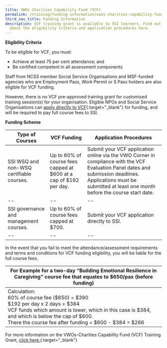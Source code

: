 ```yaml
---
title: VWOs Charities Capability Fund (VCF)
permalink: /training/funding-information/vwos-charities-capability-fund-(vcf)/
third_nav_title: Funding Information
description: VCF training grant is available to SSI learners. Find out more
  about the eligibility criteria and application procedures here.
---
```

**Eligibility Criteria**  

  To be eligible for VCF, you must:

  -   Achieve at least 75 per cent attendance; and
  -   Be certified competent in all assessment components  

  Staff from NCSS member Social Service Organisations and MSF-funded agencies who are Employment Pass, Work Permit or S Pass holders are also eligible for VCF funding.  

  However, there is no VCF pre-approved training grant for customised training session(s) for your organisation. Eligible NPOs and Social Service Organisations can  [apply directly to VCF](https://app.ncss.gov.sg/?PartnerId=https%3a%2f%2fe-services.ncss.gov.sg%2fLogin%2fVLoginReturn&targeturl=%2f){:target="_blank"}      for funding, and will be required to pay full course fees to SSI.   


**Funding Scheme**

|**Type of Courses** |**VCF Funding**  |**Application Procedures**|
|--|--|--|
|SSI WSQ and non-WSQ certifiable courses.|Up to 60% of course fees capped at $600 at a cap of $192 per day.|Submit your VCF application online via the VWO Corner in compliance with the VCF Evaluation Panel dates and submission deadlines. Applications must be submitted at least one month before the course start date.|
|--|--|--|
|SSI governance and management courses.|Up to 60% of course fees capped at $700.|Submit your VCF application directly to SSI.|
|--|--|--|

In the event that you fail to meet the attendance/assessment requirements and terms and conditions for VCF funding eligibility, you will be liable for the full course fees.   

|For Example for a two-day “Building Emotional Resilience in Caregiving” course fee that equates to $650/pax (before funding)|
|--|
|Calculation: <br> 60% of course fee ($650) = $390 <br> $192 per day x 2 days = $384 <br> VCF funds which amount is lower, which in this case is $384, and which is below the cap of $600.<br> There the course fee after funding = $600 - $384 = $266 |

For more information on the VWOs-Charities Capability Fund (VCF) Training Grant,  [click here.](https://www.ncss.gov.sg/NCSS/media/VCF/Home.html){:target="_blank"}